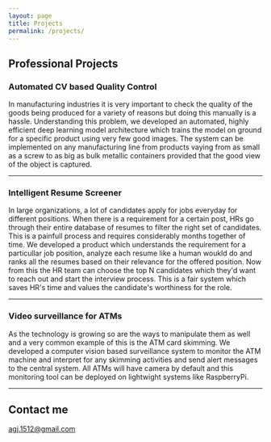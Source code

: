 ```yaml
---
layout: page
title: Projects
permalink: /projects/
---
```

## Professional Projects

### Automated CV based Quality Control
In manufacturing industries it is very important to check the quality of the goods being produced for a variety of reasons but doing this manually is a hassle. Understanding this problem, we developed an automated, highly efficient deep learning model architecture which trains the model on ground for a specific product using very few good images. The system can be implemented on any manufacturing line from products vaying from as small as a screw to as big as bulk metallic containers provided that the good view of the object is captured.

***

### Intelligent Resume Screener
In large organizations, a lot of candidates apply for jobs everyday for different positions. When there is a requirement for a certain post, HRs go through their entire database of resumes to filter the right set of candidates. This is a painfull process and requires considerably months together of time. We developed a product which understands the requirement for a particullar job position, analyze each resume like a human woukld do and ranks all the resumes based on their relevance for the offered position. Now from this the HR team can choose the top N candidates which they'd want to reach out and start the interview process. This is a fair system which saves HR's time and values the candidate's worthiness for the role.

***

### Video surveillance for ATMs
As the technology is growing so are the ways to manipulate them as well and a very common example of this is the ATM card skimming. We developed a computer vision based surveillance system to monitor the ATM machine and interpret for any skimming activities and send alert messages to the central system. All ATMs will have camera by default and this monitoring tool can be deployed on lightwight systems like RaspberryPi.

***

## Contact me

[agj.1512@gmail.com](mailto:agj.1512@gmail.com)
